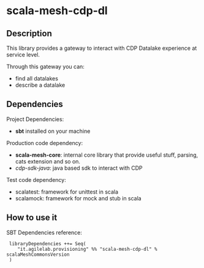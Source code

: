# scala-mesh-cdp-dl

## Description
This library provides a gateway to interact with CDP Datalake experience at service level.

Through this gateway you can:
* find all datalakes
* describe a datalake


## Dependencies

Project Dependencies:

* **sbt** installed on your machine

Production code dependency:

* **scala-mesh-core**: internal core library that provide useful stuff, parsing, cats extension and so on.
* *cdp-sdk-java*: java based sdk to interact with CDP

Test code dependency:

* scalatest: framework for unittest in scala
* scalamock: framework for mock and stub in scala


## How to use it

SBT Dependencies reference:

```
 libraryDependencies ++= Seq(
    "it.agilelab.provisioning" %% "scala-mesh-cdp-dl" % scalaMeshCommonsVersion
 )
```
